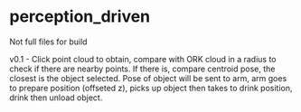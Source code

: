 # perception_driven

Not full files for build

v0.1 - Click point cloud to obtain, compare with ORK cloud in a radius to check if there are nearby points. If there is, compare centroid pose, the closest is the object selected. Pose of object will be sent to arm, arm goes to prepare position (offseted z), picks up object then takes to drink position, drink then unload object.
